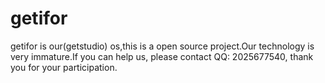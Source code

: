 # getifor
getifor is our(getstudio) os,this is a open source project.Our technology is very immature.If you can help us, please contact QQ: 2025677540, thank you for your participation.
